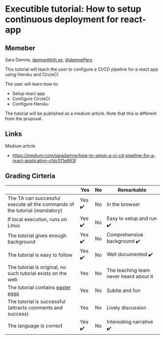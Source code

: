 # Executible tutorial: How to setup continuous deployment for react-app

## Memeber

Sara Damne, damne@kth.se, [@damnePers](https://github.com/damnePers)


This tutorial will teach the user to configure a CI/CD pipeline for a react app using Heroku and CircleCI. 

The user will learn how to:
- Setup react app
- Configure CircleCI
- Configure Heroku

The tutorial will be published as a medium article.
Note that this is different from the proposal. 

## Links

Medium article 
- https://medium.com/saradamne/how-to-setup-a-ci-cd-pipeline-for-a-react-application-cfdc511e893f


## Grading Cirteria

|                                             | Yes | No | Remarkable |
|-------------------------------------------- | ----|----|-------------|
|The TA can successful execute all the commands of the tutorial (mandatory) | Yes :heavy_check_mark: | No | In the browser  |
|If local execution, runs on Linux | Yes :heavy_check_mark: | No | Easy to setup and run :heavy_check_mark:  |
|The tutorial gives enough background | Yes :heavy_check_mark: | No | Comprehensive background :heavy_check_mark: |
|The tutorial is easy to follow  | Yes :heavy_check_mark: | No | Well documented :heavy_check_mark: |
|The tutorial is original, no such tutorial exists on the web | Yes | No | The teaching team never heard about it |
|The tutorial contains [easter eggs](https://github.com/OrkoHunter/python-easter-eggs) | Yes | No | Subtle and fun |
|The tutorial is successful (attracts comments and success) | Yes | No | Lively discussion |
|The language is correct | Yes :heavy_check_mark:| No | Interesting narrative :heavy_check_mark: |

